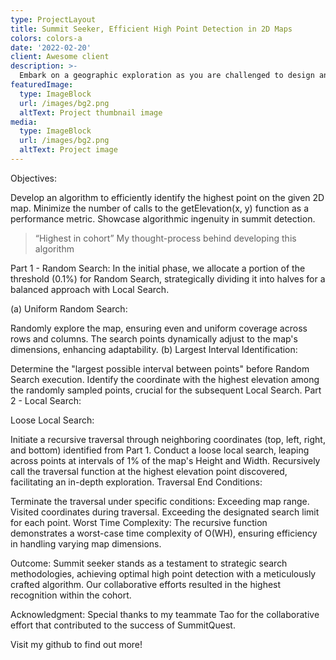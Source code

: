 ```yaml
---
type: ProjectLayout
title: Summit Seeker, Efficient High Point Detection in 2D Maps
colors: colors-a
date: '2022-02-20'
client: Awesome client
description: >-
  Embark on a geographic exploration as you are challenged to design an efficient algorithm for detecting the highest point in a 2D map.
featuredImage:
  type: ImageBlock
  url: /images/bg2.png
  altText: Project thumbnail image
media:
  type: ImageBlock
  url: /images/bg2.png
  altText: Project image
---
```


Objectives:

Develop an algorithm to efficiently identify the highest point on the given 2D map.
Minimize the number of calls to the getElevation(x, y) function as a performance metric.
Showcase algorithmic ingenuity in summit detection.

> “Highest in cohort”
My thought-process behind developing this algorithm

Part 1 - Random Search:
In the initial phase, we allocate a portion of the threshold (0.1%) for Random Search, strategically dividing it into halves for a balanced approach with Local Search.

(a) Uniform Random Search:

Randomly explore the map, ensuring even and uniform coverage across rows and columns.
The search points dynamically adjust to the map's dimensions, enhancing adaptability.
(b) Largest Interval Identification:

Determine the "largest possible interval between points" before Random Search execution.
Identify the coordinate with the highest elevation among the randomly sampled points, crucial for the subsequent Local Search.
Part 2 - Local Search:

Loose Local Search:

Initiate a recursive traversal through neighboring coordinates (top, left, right, and bottom) identified from Part 1.
Conduct a loose local search, leaping across points at intervals of 1% of the map's Height and Width.
Recursively call the traversal function at the highest elevation point discovered, facilitating an in-depth exploration.
Traversal End Conditions:

Terminate the traversal under specific conditions:
Exceeding map range.
Visited coordinates during traversal.
Exceeding the designated search limit for each point.
Worst Time Complexity:
The recursive function demonstrates a worst-case time complexity of O(WH), ensuring efficiency in handling varying map dimensions.

Outcome:
Summit seeker stands as a testament to strategic search methodologies, achieving optimal high point detection with a meticulously crafted algorithm. Our collaborative efforts resulted in the highest recognition within the cohort.

Acknowledgment:
Special thanks to my teammate Tao for the collaborative effort that contributed to the success of SummitQuest.

Visit my github to find out more!
